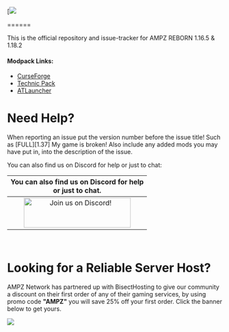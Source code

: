 [![](https://www.bisecthosting.com/images/CF/AMPZ_Reborn/BH_AR_Header.png)

======

This is the official repository and issue-tracker for AMPZ REBORN 1.16.5 & 1.18.2
    
#### Modpack Links: 
+ [CurseForge](https://www.curseforge.com/minecraft/modpacks/ampz-reborn)
+ [Technic Pack](https://www.technicpack.net/modpack/volt-reborn-1102.1219164)  
+ [ATLauncher](https://atlauncher.com/pack/AMPZREBORN)
  
Need Help?
======
When reporting an issue put the version number before the issue title! Such as [FULL][1.37] My game is broken! Also include any added mods you may have put in, into the description of the issue. 
 
You can also find us on Discord for help or just to chat:   
  
|You can also find us on Discord for help<br>or just to chat.|
|:------------:|
|<a href="https://discord.gg/enrpMDd"><img src="https://discord.com/assets/ff41b628a47ef3141164bfedb04fb220.png" alt="Join us on Discord!"  width="250" height="70"></a>|
<br>

Looking for a Reliable Server Host?
======
AMPZ Network has partnered up with BisectHosting to give our community a discount on their first order of any of their gaming services, by using promo code **"AMPZ"** you will save 25% off your first order. Click the banner below to get yours. 

[![](https://www.bisecthosting.com/images/CF/AMPZ_Reborn/BH_AR_PromoCard.png)](https://bisecthosting.com/AMPZ)

